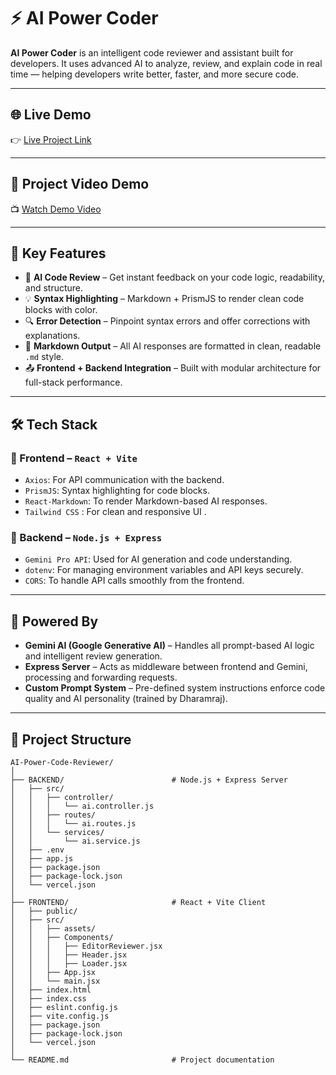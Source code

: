 # ⚡ AI Power Coder

**AI Power Coder** is an intelligent code reviewer and assistant built for developers. It uses advanced AI to analyze, review, and explain code in real time — helping developers write better, faster, and more secure code.

---

## 🌐 Live Demo

👉 [Live Project Link](https://your-live-link-here.com)  

---

## 🎥 Project Video Demo

📺 [Watch Demo Video](https://your-video-link-here.com)  

---

## 🚀 Key Features

- 🧠 **AI Code Review** – Get instant feedback on your code logic, readability, and structure.
- 💡 **Syntax Highlighting** – Markdown + PrismJS to render clean code blocks with color.
- 🔍 **Error Detection** – Pinpoint syntax errors and offer corrections with explanations.
- 📄 **Markdown Output** – All AI responses are formatted in clean, readable `.md` style.
- 📤 **Frontend + Backend Integration** – Built with modular architecture for full-stack performance.

---

## 🛠️ Tech Stack

### 🔹 Frontend – `React + Vite`
- `Axios`: For API communication with the backend.
- `PrismJS`: Syntax highlighting for code blocks.
- `React-Markdown`: To render Markdown-based AI responses.
- `Tailwind CSS` : For clean and responsive UI .

### 🔸 Backend – `Node.js + Express`
- `Gemini Pro API`: Used for AI generation and code understanding.
- `dotenv`: For managing environment variables and API keys securely.
- `CORS`: To handle API calls smoothly from the frontend.

---

## 🧠 Powered By

- **Gemini AI (Google Generative AI)** – Handles all prompt-based AI logic and intelligent review generation.
- **Express Server** – Acts as middleware between frontend and Gemini, processing and forwarding requests.
- **Custom Prompt System** – Pre-defined system instructions enforce code quality and AI personality (trained by Dharamraj).

---

## 📁 Project Structure

```plaintext
AI-Power-Code-Reviewer/
│
├── BACKEND/                        # Node.js + Express Server
│   ├── src/
│   │   ├── controller/
│   │   │   └── ai.controller.js
│   │   ├── routes/
│   │   │   └── ai.routes.js
│   │   └── services/
│   │       └── ai.service.js
│   ├── .env
│   ├── app.js
│   ├── package.json
│   ├── package-lock.json
│   └── vercel.json
│
├── FRONTEND/                       # React + Vite Client
│   ├── public/
│   ├── src/
│   │   ├── assets/
│   │   ├── Components/
│   │   │   ├── EditorReviewer.jsx
│   │   │   ├── Header.jsx
│   │   │   ├── Loader.jsx
│   │   ├── App.jsx
│   │   └── main.jsx
│   ├── index.html
│   ├── index.css
│   ├── eslint.config.js
│   ├── vite.config.js
│   ├── package.json
│   ├── package-lock.json
│   └── vercel.json
│
└── README.md                       # Project documentation


